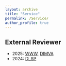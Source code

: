 ```yaml
---
layout: archive
title: "Service"
permalink: /Service/
author_profile: true
---
```




<h2>External Reviewer</h2>

* 2025: [WWW](https://www2025.thewebconf.org/), [DIMVA](https://www.dimva.org/dimva2025/)
* 2024: [DLSP](https://dlsp2024.ieee-security.org/)


